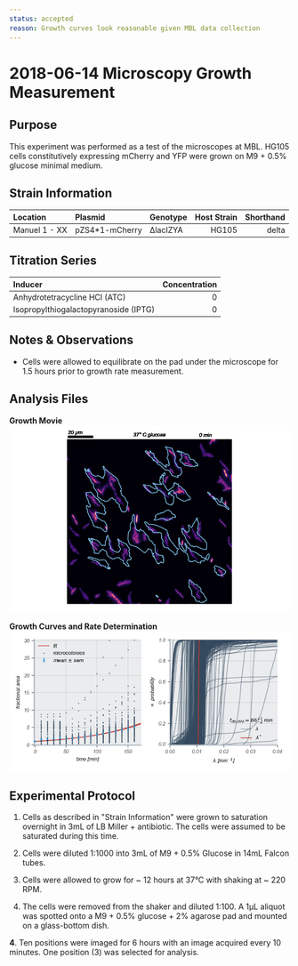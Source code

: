 ```yaml
---
status: accepted
reason: Growth curves look reasonable given MBL data collection
---
```


# 2018-06-14 Microscopy Growth Measurement

## Purpose
This experiment was performed as a test of the microscopes at MBL. HG105 cells constitutively expressing mCherry and YFP were grown on M9 + 0.5% glucose minimal medium.

## Strain Information
| Location | Plasmid | Genotype | Host Strain | Shorthand |
| :------- | :------ | :------- | ----------: | --------: |
| Manuel 1 - XX | pZS4\*1-mCherry | ΔlacIZYA | HG105 | delta |


## Titration Series

| Inducer | Concentration |
| :------ | ------------: |
| Anhydrotetracycline HCl (ATC) | 0 |
| Isopropylthiogalactopyranoside (IPTG) | 0|

## Notes & Observations
* Cells were allowed to equilibrate on the pad under the microscope for 1.5 hours prior to growth rate measurement. 

## Analysis Files

**Growth Movie**
![](output/20180614_37C_glucose_O2_growth_9.gif)

**Growth Curves and Rate Determination**
![](output/20180614_MBL_37C_glucose_O2_growth_curves.png)

## Experimental Protocol

1. Cells as described in "Strain Information" were grown to saturation overnight in 3mL of LB Miller + antibiotic. The cells were assumed to be saturated during this time.

1. Cells were diluted 1:1000 into 3mL of M9 + 0.5% Glucose in 14mL Falcon tubes. 

2. Cells were allowed to grow for ~ 12 hours at 37°C with shaking at ~ 220 RPM.

3. The cells were removed from the shaker and diluted 1:100. A 1µL aliquot was spotted onto a M9 + 0.5% glucose + 2% agarose pad and mounted on a glass-bottom dish. 

**4**. Ten positions were imaged for 6 hours with an image acquired every 10 minutes. One position (3) was selected for analysis.
